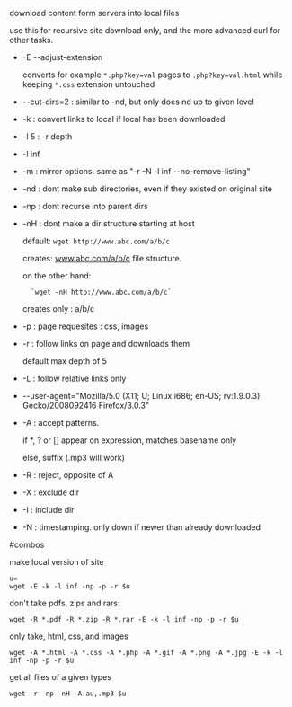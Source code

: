 download content form servers into local files

use this for recursive site download only, and the more advanced curl for other tasks.

- -E --adjust-extension

    converts for example `*.php?key=val` pages to `.php?key=val.html`
    while keeping `*.css` extension untouched

- --cut-dirs=2 : similar to -nd, but only does nd up to given level

- -k : convert links to local if local has been downloaded

- -l 5 : -r depth

- -l inf

- -m : mirror options. same as "-r -N -l inf --no-remove-listing"

- -nd : dont make sub directories, even if they existed on original site

- -np : dont recurse into parent dirs

- -nH : dont make a dir structure starting at host

    default: `wget http://www.abc.com/a/b/c`

    creates: www.abc.com/a/b/c file structure.

    on the other hand:

        `wget -nH http://www.abc.com/a/b/c`

    creates only : a/b/c

- -p : page requesites : css, images

- -r : follow links on page and downloads them

    default max depth of 5

- -L : follow relative links only

- --user-agent="Mozilla/5.0 (X11; U; Linux i686; en-US; rv:1.9.0.3) Gecko/2008092416 Firefox/3.0.3"

- -A : accept patterns.

    if *, ? or [] appear on expression, matches basename only

    else, suffix (.mp3 will work)

- -R : reject, opposite of A

- -X : exclude dir

- -I : include dir

- -N : timestamping. only down if newer than already downloaded

#combos

make local version of site

    u=
    wget -E -k -l inf -np -p -r $u

don't take pdfs, zips and rars:

    wget -R *.pdf -R *.zip -R *.rar -E -k -l inf -np -p -r $u

only take, html, css, and images

    wget -A *.html -A *.css -A *.php -A *.gif -A *.png -A *.jpg -E -k -l inf -np -p -r $u

get all files of a given types

    wget -r -np -nH -A.au,.mp3 $u

